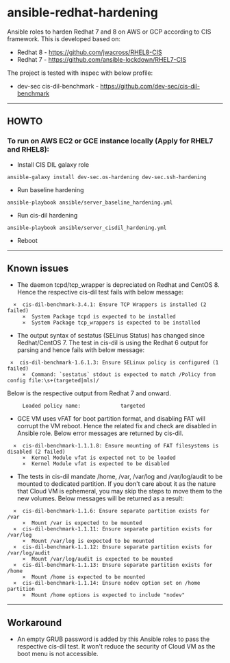 # ansible-redhat-hardening
Ansible roles to harden Redhat 7 and 8 on AWS or GCP according to CIS framework. This is developed based on:

* Redhat 8 - https://github.com/jwacross/RHEL8-CIS
* Redhat 7 - https://github.com/ansible-lockdown/RHEL7-CIS

The project is tested with inspec with below profile:

* dev-sec cis-dil-benchmark - https://github.com/dev-sec/cis-dil-benchmark


---

## HOWTO

### To run on AWS EC2 or GCE instance locally (Apply for RHEL7 and RHEL8):


* Install CIS DIL galaxy role
```
ansible-galaxy install dev-sec.os-hardening dev-sec.ssh-hardening
```


* Run baseline hardening
```
ansible-playbook ansible/server_baseline_hardening.yml
```

* Run cis-dil hardening
```
ansible-playbook ansible/server_cisdil_hardening.yml
```

* Reboot

---

## Known issues

* The daemon tcpd/tcp_wrapper is depreciated on Redhat and CentOS 8. Hence the respective cis-dil test fails with below message:
```
  ×  cis-dil-benchmark-3.4.1: Ensure TCP Wrappers is installed (2 failed)
     ×  System Package tcpd is expected to be installed
     ×  System Package tcp_wrappers is expected to be installed
```

* The output syntax of sestatus (SELinus Status) has changed since Redhat/CentOS 7. The test in cis-dil is using the Redhat 6 output for parsing and hence fails with below message:
```
 ×  cis-dil-benchmark-1.6.1.3: Ensure SELinux policy is configured (1 failed)
     ×  Command: `sestatus` stdout is expected to match /Policy from config file:\s+(targeted|mls)/
```
Below is the respective output from Redhat 7 and onward.
```
     Loaded policy name:             targeted
```

* GCE VM uses vFAT for boot partition format, and disabling FAT will corrupt the VM reboot. Hence the related fix and check are disabled in Ansible role. Below error messages are returned by cis-dil.
```
  ×  cis-dil-benchmark-1.1.1.8: Ensure mounting of FAT filesystems is disabled (2 failed)
     ×  Kernel Module vfat is expected not to be loaded
     ×  Kernel Module vfat is expected to be disabled
```

* The tests in cis-dil mandate /home, /var, /var/log and /var/log/audit to be mounted to dedicated partition. If you don't care about it as the nature that Cloud VM is ephemeral, you may skip the steps to move them to the new volumes. Below messages will be returned as a result:
```
  ×  cis-dil-benchmark-1.1.6: Ensure separate partition exists for /var
     ×  Mount /var is expected to be mounted
  ×  cis-dil-benchmark-1.1.11: Ensure separate partition exists for /var/log
     ×  Mount /var/log is expected to be mounted
  ×  cis-dil-benchmark-1.1.12: Ensure separate partition exists for /var/log/audit
     ×  Mount /var/log/audit is expected to be mounted
  ×  cis-dil-benchmark-1.1.13: Ensure separate partition exists for /home
     ×  Mount /home is expected to be mounted
  ×  cis-dil-benchmark-1.1.14: Ensure nodev option set on /home partition
     ×  Mount /home options is expected to include "nodev"
```
---
## Workaround

* An empty GRUB password is added by this Ansible roles to pass the respective cis-dil test. It won't reduce the security of Cloud VM as the boot menu is not accessible.


